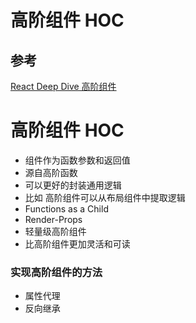 # 高阶组件 HOC

## 参考

[React Deep Dive 高阶组件](https://learn.react-js.dev/advanced-concepts/higher-order-components)

# 高阶组件 HOC

- 组件作为函数参数和返回值
- 源自高阶函数
- 可以更好的封装通用逻辑
- 比如 高阶组件可以从布局组件中提取逻辑
- Functions as a Child
- Render-Props
- 轻量级高阶组件
- 比高阶组件更加灵活和可读

### 实现高阶组件的方法

- 属性代理
- 反向继承